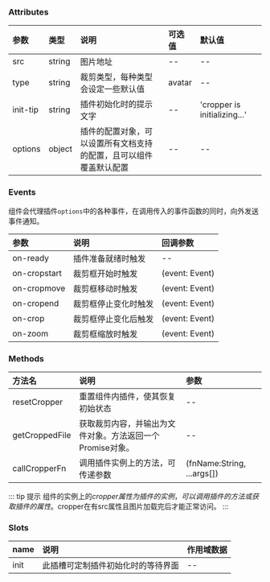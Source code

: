 ### Attributes

| 参数     | 类型   | 说明                                                               | 可选值 | 默认值                       |
| :------- | :----- | :----------------------------------------------------------------- | :----- | :--------------------------- |
| src      | string | 图片地址                                                           | --     | --                           |
| type     | string | 裁剪类型，每种类型会设定一些默认值                                 | avatar | --                           |
| init-tip | string | 插件初始化时的提示文字                                             | --     | 'cropper is initializing...' |
| options  | object | 插件的配置对象，可以设置所有文档支持的配置，且可以组件覆盖默认配置 | --     | --                           |

### Events

组件会代理插件`options`中的各种事件，在调用传入的事件函数的同时，向外发送事件通知。

| 参数         | 说明                 | 回调参数       |
| :----------- | :------------------- | :------------- |
| on-ready     | 插件准备就绪时触发   | --             |
| on-cropstart | 裁剪框开始时触发     | (event: Event) |
| on-cropmove  | 裁剪框移动时触发     | (event: Event) |
| on-cropend   | 裁剪框停止变化时触发 | (event: Event) |
| on-crop      | 裁剪框停止变化后触发 | (event: Event) |
| on-zoom      | 裁剪框缩放时触发     | (event: Event) |


### Methods

| 方法名         | 说明                                                      | 参数                       |
| :------------- | :-------------------------------------------------------- | :------------------------- |
| resetCropper   | 重置组件内插件，使其恢复初始状态                          | --                         |
| getCroppedFile | 获取裁剪内容，并输出为文件对象。方法返回一个Promise对象。 | --                         |
| callCropperFn  | 调用插件实例上的方法，可传递参数                          | (fnName:String, ...args[]) |

::: tip 提示
组件的实例上的$cropper属性为插件的实例，可以调用插件的方法或获取插件的属性。$cropper在有src属性且图片加载完后才能正常访问。
:::

### Slots

| name | 说明                               | 作用域数据 |
| :--- | :--------------------------------- | :--------- |
| init | 此插槽可定制插件初始化时的等待界面 | --         |

